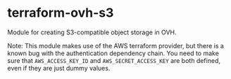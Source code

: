 # terraform-ovh-s3

Module for creating S3-compatible object storage in OVH.

Note: This module makes use of the AWS terraform provider, but there is a known bug with the authentication dependency chain. You need to make sure that `AWS_ACCESS_KEY_ID` and `AWS_SECRET_ACCESS_KEY` are both defined, even if they are just dummy values.
